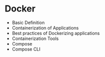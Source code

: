 # Docker

* Basic Definition
* Containerization of Applications
* Best practices of Dockerizing applications
* Containerization Tools
* Compose
* Compose CLI
